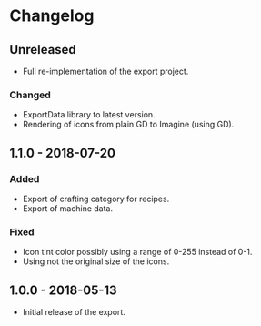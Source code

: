 # Changelog

## Unreleased

- Full re-implementation of the export project.

### Changed

- ExportData library to latest version.
- Rendering of icons from plain GD to Imagine (using GD).

## 1.1.0 - 2018-07-20

### Added

- Export of crafting category for recipes.
- Export of machine data.

### Fixed

- Icon tint color possibly using a range of 0-255 instead of 0-1.
- Using not the original size of the icons.

## 1.0.0 - 2018-05-13

- Initial release of the export.

